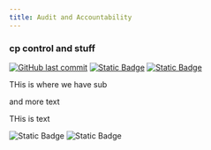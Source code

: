 ```yaml
---
title: Audit and Accountability
---
```




### cp control and stuff
[![GitHub last commit](https://img.shields.io/github/last-commit/5andwich/docflocks?path=gov/au.md)][commits]
[![Static Badge](https://img.shields.io/badge/Revision_History-gray?logo=searxng&logoColor=ffffff)][commits]
[![Static Badge](https://img.shields.io/badge/Approved-darkgreen?logo=ticktick&logoColor=ffffff)][commits]

THis is where we have sub

and more text





THis is text


![Static Badge](https://img.shields.io/badge/Figma_for_Government-red?logo=figma&logoColor=ffffff)
![Static Badge](https://img.shields.io/badge/Classification-Internal-white?logo=readthedocs&logoColor=ffffff)


[commits]: https://github.com/5andwich/docflocks/commits/main/gov/au.md

